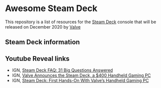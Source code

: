 # Awesome Steam Deck

This repository is a list of resources for the [Steam Deck](https://www.steamdeck.com/es/) console that will be released on December 2020 by [Valve](https://www.valvesoftware.com/es/)

## Steam Deck information

## Youtube Reveal links

 - IGN, [Steam Deck FAQ: 31 Big Questions Answered](https://www.youtube.com/watch?v=h9eihvhM_KE)
 - IGN, [Valve Announces the Steam Deck, a $400 Handheld Gaming PC](https://www.youtube.com/watch?v=YVGH-G_Y_sc)
 - IGN, [Steam Deck: First Hands-On With Valve’s Handheld Gaming PC](https://www.youtube.com/watch?v=oLtiRGTZvGM)
 

